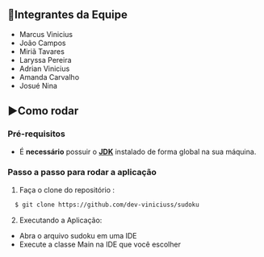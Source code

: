 ## 👥Integrantes da Equipe
- Marcus Vinicius
- João Campos
- Miriã Tavares
- Laryssa Pereira
- Adrian Vinicius
- Amanda Carvalho
- Josué Nina

## ▶️Como rodar
  ### **Pré-requisitos**
  - É **necessário** possuir o **[JDK](https://www.oracle.com/java/technologies/downloads/)** instalado de forma global na sua máquina.
  
 ### **Passo a passo para rodar a aplicação**  
1. Faça o clone do repositório :

```sh
  $ git clone https://github.com/dev-viniciuss/sudoku
```

2. Executando a Aplicação:

  - Abra o arquivo sudoku em uma IDE
  - Execute a classe Main na IDE que você escolher
